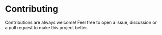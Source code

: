 # Contributing
Contributions are always welcome! Feel free to open a issue, discussion or a pull request to make this project better.
